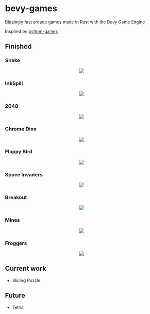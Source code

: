 # bevy-games

Blazingly fast arcade games made in Rust with the Bevy Game Engine

Inspired by [python-games](https://inventwithpython.com/pygame/)

## Finished

### Snake

<p align="center">
  <img src="https://github.com/lframosferreira/bevy-games/assets/84649544/d114e3d4-411c-4d1a-8362-63bf4b62a561">
</p>

### InkSpill

<p align="center">
  <img src="https://github.com/lframosferreira/bevy-games/assets/84649544/bfd363b0-15fb-4518-b4a2-3c5fa8391748">
</p>

### 2048

<p align="center">
  <img src="https://github.com/lframosferreira/bevy-games/assets/84649544/85cf8f86-756f-4b81-980c-10f7b540beb7">
</p>

### Chrome Dino

<p align="center">
  <img src="https://github.com/lframosferreira/bevy-games/assets/84649544/3e7e3bfe-722d-4d06-a37d-d34c89d88d32">
</p>

### Flappy Bird

<p align="center">
  <img src="https://github.com/lframosferreira/bevy-games/assets/84649544/7af6cc62-d5a2-4839-8443-3972be242255">
</p>

### Space Invaders

<p align="center">
  <img src="https://github.com/lframosferreira/bevy-games/assets/84649544/b290439a-3d97-44b4-a6d2-2699f0dcf228">
</p>

### Breakout

<p align="center">
  <img src="https://github.com/lframosferreira/bevy-games/assets/84649544/414a40e4-8656-434a-80df-f109ab285288">
</p>

### Mines

<p align="center">
  <img src="https://github.com/lframosferreira/bevy-games/assets/84649544/fffa41b1-d7c8-4b8b-bb1c-588f53015fc6">
</p>

### Froggers

<p align="center">
  <img src="https://github.com/lframosferreira/bevy-games/assets/84649544/ef2201b0-c68a-4836-b92a-9b840543e42c">
</p>

## Current work

- Sliding Puzzle

## Future

- Tetris
